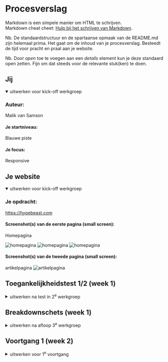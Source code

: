 # Procesverslag
Markdown is een simpele manier om HTML te schrijven.  
Markdown cheat cheet: [Hulp bij het schrijven van Markdown](https://github.com/adam-p/markdown-here/wiki/Markdown-Cheatsheet).

Nb. De standaardstructuur en de spartaanse opmaak van de README.md zijn helemaal prima. Het gaat om de inhoud van je procesverslag. Besteedt de tijd voor pracht en praal aan je website.

Nb. Door *open* toe te voegen aan een *details* element kun je deze standaard open zetten. Fijn om dat steeds voor de relevante stuk(ken) te doen.





## Jij

<details open>
  <summary>uitwerken voor kick-off werkgroep</summary>

  ### Auteur:
  Malik van Samson

  #### Je startniveau:
  Blauwe piste

  #### Je focus:
  Responsive 
 
</details>





## Je website

<details open>
  <summary>uitwerken voor kick-off werkgroep</summary>

  ### Je opdracht:
  https://hypebeast.com

  #### Screenshot(s) van de eerste pagina (small screen): 
  Homepagina  
  
  <img src="readme-images/Small screen/homepage_1.jpg" width="375px" alt="homepagina">
  <img src="readme-images/Small screen/homepage_2.jpg" width="375px" alt="homepagina">
  <img src="readme-images/Small screen/homepage_3.jpg" width="375px" alt="homepagina">

  #### Screenshot(s) van de tweede pagina (small screen):
  artikelpagina
  <img src="readme-images/Small screen/articlepage_1.jpg" width="375px" alt="artikelpagina">
 
</details>



## Toegankelijkheidstest 1/2 (week 1)

<details>
  <summary>uitwerken na test in 2<sup>e</sup> werkgroep</summary>

  ### Bevindingen
  Lijst met je bevindingen die in de test naar voren kwamen:

</details>



## Breakdownschets (week 1)

<details>
  <summary>uitwerken na afloop 3<sup>e</sup> werkgroep</summary>

  ### de hele pagina: 
  <img src="./images/Frontend Development (FED) - Breakdown schets.png" width="375px" alt="breakdown van de hele pagina">

  ### dynamisch deel (bijv menu): 
  <img src="readme-images/dummy-plaatje.jpg" width="375px" alt="breakdown van een dynamisch deel">

  ### wellicht nog een dynamisch deel (bijv filter): 
  <img src="readme-images/dummy-plaatje.jpg" width="375px" alt="breakdown van nog een dynamisch deel">

</details>





## Voortgang 1 (week 2)

<details>
  <summary>uitwerken voor 1<sup>e</sup> voortgang</summary>

  ### Stand van zaken
  Deze week heb ik niet veel tijd besteed aan de html van mijn website. Kan zijn dat dit niet of niet gedetailleerd genoeg uitgewerkt is. Screenschots van mijn website en code volgen nog. (neem ook screenshots op van delen van je website en code)



  ### Agenda voor meeting
  samen met je groepje opstellen

  | Malik          | Jaouad             | Chloé        | Donna            |
  | ---            | ---                | ---          | ---              |
  | ...            | ...                | ...          | ...              |
  | ...            | ...                | ...          | ...              |
  | ...            | ...                | ...          | ...              |
  | ...            | ...                | ...          | ...              |

  ### Agenda punten van meeting

  ### Malik
  - Hoe moet ik een hamburger menu uitwerken in HTML?
  - Wanneer bepaal je of iets een H2, H3 of P is?
  - Hoe krijg ik advertenties op mijn pagina?

  ### Jaouad
  - Onduidelijkheid hoe ik een stuk van een bepaald deel van de content in moet delen in html.
  - Vraag of iets een P of H3 is?
  - Hulp nodig bij de media querries! Waar begin je?

  ### Chloé
  - Opmaak van menu zou ik in html zetten?
  - Hoe kan ik van een h3 een link maken die niet linkt naar een pagina?
  - Hoe kan ik de li juist aanspreken om flexbasis en flexgrow toe te passen?

  ### Donna
  - Hoe laat je een menu eruit als je erop klikt?

  ### Verslag van meeting
  In eerste instantie dacht ik dat we als groep al veel meer gedaan moesten hebben dan alleen de basis HTML, ik dacht namelijk dat er ook al een gedeelte styling gedaan moest zijn.

  Ik liep dus toch goed op schema, de html van mijn eerste pagina was in orde.





## Voortgang 2 (week 3)

<details>
  <summary>uitwerken voor 2<sup>e</sup> voortgang</summary>

  ### Stand van zaken
  HTML: Een groot gedeelte van mijn HTML is al bekeken door student-assistenten in de werkgroep van dinsdag 3 oktober. De reacties op mijn HTML waren positief, er waren slechts een aantal verbeterpunten m.b.t. specificering van mijn code.

  CSS: Qua CSS heb ik aardig mijn weg kunnen vinden, om hopelijk mijn gekozen website zo veel mogelijk op het origineel te laten lijken (uiteraard met een betere code overall). 
  
  Mijn vragen m.b.t. headings, menu's en advertenties zijn beantwoord. Headings blijven voor mijn pagina een vraagpunt, omdat er veel verschillende kopjes te vinden zijn. Met het hamburger menu ga ik de aankomende week aan de slag, voor de advertenties zullen er dummie foto's gebruikt worden.

  Onderstaande afbeeldingen zijn foto's van mijn code op dit moment:

  HTML:
  <img src="./readme-images/malik_van_samson_html_vgs_week1_afb_1.png" width="auto" alt="html malik van samson">
  <img src="./readme-images/malik_van_samson_html_vgs_week1_afb_2.png" width="auto" alt="html malik van samson">
  <img src="./readme-images/malik_van_samson_html_vgs_week1_afb_3.png" width="auto" alt="html malik van samson">

  CSS:
  <img src="./readme-images/malik_van_samson_css_vgs_week1_afb_1.png" width="auto" alt="html malik van samson">
  <img src="./readme-images/malik_van_samson_css_vgs_week1_afb_2.png" width="auto" alt="html malik van samson">
  <img src="./readme-images/malik_van_samson_css_vgs_week1_afb_3.png" width="auto" alt="html malik van samson">
  <img src="./readme-images/malik_van_samson_css_vgs_week1_afb_4.png" width="auto" alt="html malik van samson">
  <img src="./readme-images/malik_van_samson_css_vgs_week1_afb_5.png" width="auto" alt="html malik van samson">
  <img src="./readme-images/malik_van_samson_css_vgs_week1_afb_6.png" width="auto" alt="html malik van samson">
  <img src="./readme-images/malik_van_samson_css_vgs_week1_afb_7.png" width="auto" alt="html malik van samson">


  ### Agenda punten van meeting

  ### Malik
  - Hoe zorg ik ervoor dat mijn gehele pagina, op uitzondering van één element dezelfde padding krijgt?
  - Hoe zorg ik ervoor dat EM juist wordt vertaald naar PX?

  ### Jaouad
  - Loop helemaal vast met CSS.
  - Zijwaarts scrollen voorkomen.
  - Positionering van content.
  - Custom font pakt hij niet.
  - Afbeeldingen sizen naar section/grid?
  - Position absolute/relative gaat niet goed.

  ### Chloé
  - Hoe zorg ik ervoor dat mijn <form> de juiste grote is aan de hand van grid?

  ### Donna
  - hoe krijg je een font want niet online beschikbaar is erin?
  - de hele pagina de goede grootte maken
  - menu in en uit late klappen





## Toegankelijkheidstest 2/2 (week 4)

<details>
  <summary>uitwerken na test in 9<sup>e</sup> werkgroep</summary>

  ### Bevindingen
  Lijst met je bevindingen die in de test naar voren kwamen (geef ook aan wat er verbeterd is):

</details>





## Voortgang 3 (week 4)

<details>
  <summary>uitwerken voor 3<sup>e</sup> voortgang</summary>

  ### Stand van zaken
  Afgelopen week heb ik niet heel veel tijd gehad om te coderen, gelukkig heb ik wel eindelijk mijn grid onder controle en begrijp ik het volledig.

  In de les van dinsdag, 17 oktober heeft Sanne mij geholpen de puntjes op de i te zetten m.b.t. het versimpelen van mijn website. Denk dan aan het inkorten van sections/unordered list items.

  Op dit moment ben ik bezig met het uitwerken van het laatste gedeelte van mijn eerste pagina, dit betreft een aantal artikelen en het volledig responsive maken van mijn website, exact zoals het gebeurd op de website van Hypebeast.

  Om dit mogelijk te maken heb ik de onderstaande agendapunten toegevoegd voor deze week.

  ### Agenda punten van meeting

  ### Malik
  - Hoe kan ik ervoor zorgen dat mijn H3 met een absolute positioning mee schaalt, zodat het responsive is?
  - Hoe kan ik ervoor zorgen dat een section met list items alleen mee schaalt in de breedte en niet in de hoogte?

  ### Jaouad
  - 

  ### Chloé
  - 

  ### Donna
  - Hoe krijg ik een uitklapbare lijst in een hamburger menu ?

</details>





## Eindgesprek (week 5)

<details>
  <summary>uitwerken voor eindgesprek</summary>

  ### Je uitkomst - karakteristiek screenshots:
  <img src="./images/eind/Responsive_Mobiel.png" width="375px" alt="uitomst opdracht 1">
  <img src="./images/eind/Responsive_Tablet.png" width="" alt="uitomst opdracht 1">
  <img src="./images/eind/Responsive_Tablet_2.png" width="" alt="uitomst opdracht 1">
  <img src="./images/eind/Responsive_Laptop.png" width="" alt="uitomst opdracht 1">


  ### Dit ging goed/Heb ik geleerd: 
  Ik heb ongelovelijk veel geleerd in de afgelopen paar maanden en onwijs veel code geschreven. Desondanks heb ik nog steeds een haat liefde relatie met coderen overall, wel heb ik veel momenten van freugde gekend als mijn code eenmaal stond zoals ik wou. 

  Met een duwtje in de rug van Sanne en de studentassistenten heb ik het grid onder controle weten te krijgen en daardoor mijn website volledig responsive kunnen maken. Hiernaast heb ik het geheel goed kunnen stylen binnen CSS. Met bloed zweet en tranen heb ik twee pagina's in elkaar weten te zetten zonder enige foutmeldingen.

  Ik ben ervan overtuigd dat mijn websitestructuur beter gebouwd en te begrijpen is dan de originele website. Ik ben er tevreden mee.

  Hieronder screenshots van mijn 2e pagina

  <img src="./images/eind/P2Responsive_Mobiel.png" width="" alt="uitomst opdracht 1">
  <img src="./images/eind/P2Responsive_Tablet.png" width="" alt="uitomst opdracht 1">
  <img src="./images/eind/P2Responsive_Tablet_2.png" width="" alt="uitomst opdracht 1">
  <img src="./images/eind/P2Responsive_Laptop.png" width="" alt="uitomst opdracht 1">


  ### Dit was lastig/Is niet gelukt:
  Deadline:
  Helaas is het mij niet gelukt op tijd te deadline voor de herkansing te behalen. Dit mede omdat ik vastliep met mijn laatste belangrijke stappen binnen mijn code, hiernaast ben ik vorige week gestart met stage en heb ik dit niet goed gepland met mijn deadline.

  Website:
  Vanwege tijdnood heb ik mijn eerste grid op de homepagina niet kunnen uitwerken zoals het origineel. Ook had ik meer content willen toevoegen om het nog completer te maken.

  Verder had ik graag meer aandacht gestoken in kleine interacties op mijn home en artikelpagina zelf, Nu heb ik slechts bij mijn footer en in mijn hamburger menu mini interacties met Javascript.

  Tot slot heb ik onwijs veel code geschreven, zowel in mijn HTML als in mijn CSS. Ik weet zeker dat dit met veel minder regels had gekund, om mijn website voor nu staande te houden heb ik dit niet aangepast.
</details>





## Bronnenlijst

<details open>
  <summary>continu bijhouden terwijl je werkt</summary>

  Nb. Wees specifiek ('css-tricks' als bron is bijv. niet specifiek genoeg). 
  Nb. ChatGpT en andere AI horen er ook bij.
  Nb. Vermeld de bronnen ook in je code.

  1. 1e grid homepagina: https://codepen.io/MalikHvA/pen/VwqVmPX - Sanne 't Hoofd
  2. Afbeeldingen: https://hypebeast.com 
  3. PX to EM converter: https://nekocalc.com/px-to-em-converter 
  4. Social media iconen: https://www.svgrepo.com/

</details>